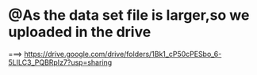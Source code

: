 # @As the data set file is larger,so we uploaded in the drive
===> https://drive.google.com/drive/folders/1Bk1_cP50cPESbo_6-5LILC3_PQBRpIz7?usp=sharing
